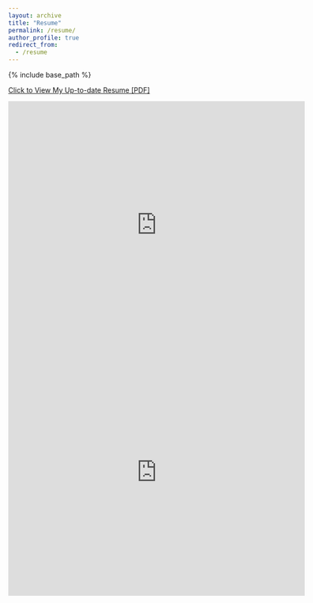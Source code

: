 ```yaml
---
layout: archive
title: "Resume"
permalink: /resume/
author_profile: true
redirect_from:
  - /resume
---
```


{% include base_path %}

[Click to View My Up-to-date Resume [PDF]](https://mansiagarwal11.github.io/files/Mansi_Agarwal_Resume.pdf)

<embed src="https://username.github.io/files/cv.pdf"  width="600px" height="500px" />

<embed src="https://mansiagarwal11.github.io//files/Mansi_Agarwal_Resume.pdf" type="application/pdf" width="600px" height="500px" />
